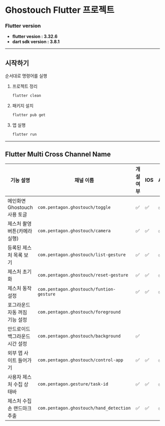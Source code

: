 # Ghostouch Flutter 프로젝트

### Flutter version

- **flutter vesion : 3.32.6**
- **dart sdk version : 3.8.1**

---

## 시작하기

순서대로 명령어를 실행

1. 프로젝트 정리

   ```bash
   flutter clean
   ```

2. 패키지 설치

   ```bash
   flutter pub get
   ```

3. 앱 실행
   ```bash
   flutter run
   ```

---

## Flutter Multi Cross Channel Name

| 기능 설명                       | 채널 이름                                | 개설 여부 | IOS | Android |
| ------------------------------- | ---------------------------------------- | --------- | --- | ------- |
| 메인화면 Ghostouch 사용 토글    | `com.pentagon.ghostouch/toggle`          | ✅        | ✅  | ✅      |
| 제스처 촬영 버튼(카메라 실행)   | `com.pentagon.ghostouch/camera`          | ✅        | ✅  | ✅      |
| 등록된 제스처 목록 보기         | `com.pentagon.ghostouch/list-gesture`    | ✅        | ✅  | ✅      |
| 제스처 초기화                   | `com.pentagon.ghostouch/reset-gesture`   | ✅        | ✅  | ✅      |
| 제스처 동작 설정                | `com.pentagon.ghostouch/funtion-gesture` | ✅        | ✅  | ✅      |
| 포그라운드 자동 꺼짐 기능 설정  | `com.pentagon.ghostouch/foreground`      |           |     |         |
| 안드로이드 백그라운드 시간 설정 | `com.pentagon.ghostouch/background`      | ✅        |     |         |
| 외부 앱 사이트 들어가기         | `com.pentagon.ghostouch/control-app`     | ✅        | ✅  | ✅      |
| 사용자 제스처 수집 상태바       | `com.pentagon.gesture/task-id`           | ✅        | ✅  | ✅      |
| 제스처 수집 손 랜드마크 추출    | `com.pentagon.ghostouch/hand_detection`  | ✅        | ✅  | ✅      |
